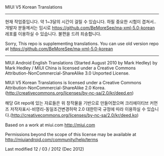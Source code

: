 MIUI V5 Korean Translations

---------------------------------------------------------------------------------------------
현재 작업중입니다. 약 1~3달의 시간이 걸릴 수 있습니다. 하필 중요한 시험이 겹쳐서..
개발자 분들께서는 임시로 https://github.com/BeMoreSee/ma-xml-5.0-korean 레포를 이용하실 수 있습니다. 불편을 드려 죄송합니다.

Sorry, This repo is supplementing translations.
You can use old version repo at https://github.com/BeMoreSee/ma-xml-5.0-korean


---------------------------------------------------------------------------------------------

MIUI Android English Translations (Started August 2010 by Mark Hedley) by Mark Hedley / MIUI China is 
licensed under a Creative Commons Attribution-NonCommercial-ShareAlike 3.0 Unported License.

MIUI V5 Korean Translations is licensed under a Creative Commons Attribution-NonCommercial-ShareAlike 2.0 Korea.(http://creativecommons.org/licenses/by-nc-sa/2.0/kr/deed.en)

해당 Git repo에 있는 자료들은 위 창작물을 기반으로 만들어졌으며 크리에이티브 커먼즈 저작자표시-비영리-동일조건변경허락 2.0 대한민국 규정에 따라 이용하실 수 있습니다.(http://creativecommons.org/licenses/by-nc-sa/2.0/kr/deed.ko)



Based on a work at miui.com http://miui.com

Permissions beyond the scope of this license may be available at http://miuiandroid.com/community/help/terms

Last modified 12 / 03 / 2012 (Dec 2012)
